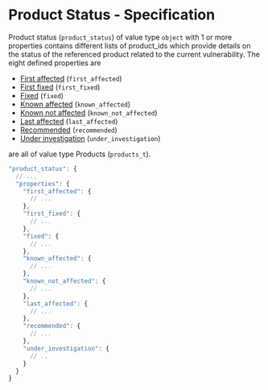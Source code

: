 # Product Status - Specification

Product status (`product_status`) of value type `object` with 1 or more
properties contains different lists of product_ids which provide details on the
status of the referenced product related to the current vulnerability. The eight
defined properties are

* [First affected](product_status/first_affected-spec.en.md) (`first_affected`)
* [First fixed](product_status/first_fixed-spec.en.md) (`first_fixed`)
* [Fixed](product_status/fixed-spec.en.md) (`fixed`)
* [Known affected](product_status/known_affected-spec.en.md) (`known_affected`)
* [Known not affected](product_status/known_not_affected-spec.en.md) (`known_not_affected`)
* [Last affected](product_status/last_affected-spec.en.md) (`last_affected`)
* [Recommended](product_status/recommended-spec.en.md) (`recommended`)
* [Under investigation](product_status/under_investigation-spec.en.md) (`under_investigation`)

are all of value type Products (`products_t`).

```javascript
"product_status": {
  // ...
  "properties": {
    "first_affected": {
      // ...
    },
    "first_fixed": {
      // ...
    },
    "fixed": {
      // ...
    },
    "known_affected": {
      // ...
    },
    "known_not_affected": {
      // ...
    },
    "last_affected": {
      // ...
    },
    "recommended": {
      // ...
    },
    "under_investigation": {
      // ..
    }
  }
}
```

